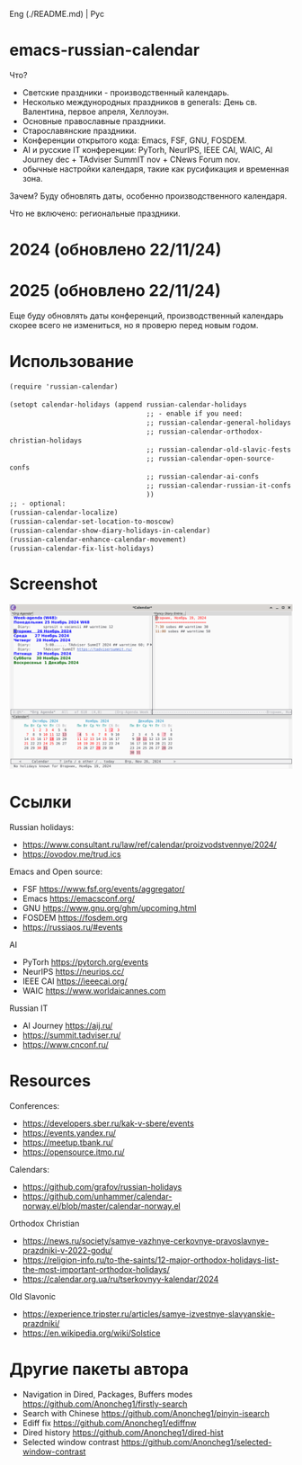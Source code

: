 Eng (./README.md) | Рус

# emacs-russian-calendar
Что?
- Cветские праздники - производственный календарь.
- Несколько междунородных праздников в generals: День св. Валентина, первое апреля, Хеллоуэн.
- Основные православные праздники.
- Старославянские праздники.
- Конференции открытого кода: Emacs, FSF, GNU, FOSDEM.
- AI и русские IT конференции: PyTorh, NeurIPS, IEEE CAI, WAIC, AI Journey dec + TAdviser SummIT nov + CNews Forum nov.
- обычные настройки календаря, такие как русификация и временная зона.


Зачем? Буду обновлять даты, особенно производственного календаря.

Что не включено: региональные праздники.
# 2024 (обновлено 22/11/24)
# 2025 (обновлено 22/11/24)
Еще буду обновлять даты конференций, производственный календарь скорее всего не измениться, но я проверю перед новым годом.

# Использование

```Elisp
(require 'russian-calendar)

(setopt calendar-holidays (append russian-calendar-holidays
                                  ;; - enable if you need:
                                  ;; russian-calendar-general-holidays
                                  ;; russian-calendar-orthodox-christian-holidays
                                  ;; russian-calendar-old-slavic-fests
                                  ;; russian-calendar-open-source-confs
                                  ;; russian-calendar-ai-confs
                                  ;; russian-calendar-russian-it-confs
                                  ))
;; - optional:
(russian-calendar-localize)
(russian-calendar-set-location-to-moscow)
(russian-calendar-show-diary-holidays-in-calendar)
(russian-calendar-enhance-calendar-movement)
(russian-calendar-fix-list-holidays)
```

# Screenshot
![](https://raw.githubusercontent.com/Anoncheg1/public-share/refs/heads/main/cal.png)

# Ссылки
Russian holidays:
- https://www.consultant.ru/law/ref/calendar/proizvodstvennye/2024/
- https://ovodov.me/trud.ics

Emacs and Open source:
- FSF https://www.fsf.org/events/aggregator/
- Emacs https://emacsconf.org/
- GNU https://www.gnu.org/ghm/upcoming.html
- FOSDEM https://fosdem.org
- https://russiaos.ru/#events

AI
- PyTorh https://pytorch.org/events
- NeurIPS https://neurips.cc/
- IEEE CAI https://ieeecai.org/
- WAIC https://www.worldaicannes.com

Russian IT
- AI Journey https://aij.ru/
- https://summit.tadviser.ru/
- https://www.cnconf.ru/

# Resources
Conferences:
- https://developers.sber.ru/kak-v-sbere/events
- https://events.yandex.ru/
- https://meetup.tbank.ru/
- https://opensource.itmo.ru/

Calendars:
- https://github.com/grafov/russian-holidays
- https://github.com/unhammer/calendar-norway.el/blob/master/calendar-norway.el

Orthodox Christian
- https://news.ru/society/samye-vazhnye-cerkovnye-pravoslavnye-prazdniki-v-2022-godu/
- https://religion-info.ru/to-the-saints/12-major-orthodox-holidays-list-the-most-important-orthodox-holidays/
- https://calendar.org.ua/ru/tserkovnyy-kalendar/2024

Old Slavonic
- https://experience.tripster.ru/articles/samye-izvestnye-slavyanskie-prazdniki/
- https://en.wikipedia.org/wiki/Solstice

# Другие пакеты автора
- Navigation in Dired, Packages, Buffers modes https://github.com/Anoncheg1/firstly-search
- Search with Chinese https://github.com/Anoncheg1/pinyin-isearch
- Ediff fix https://github.com/Anoncheg1/ediffnw
- Dired history https://github.com/Anoncheg1/dired-hist
- Selected window contrast https://github.com/Anoncheg1/selected-window-contrast
